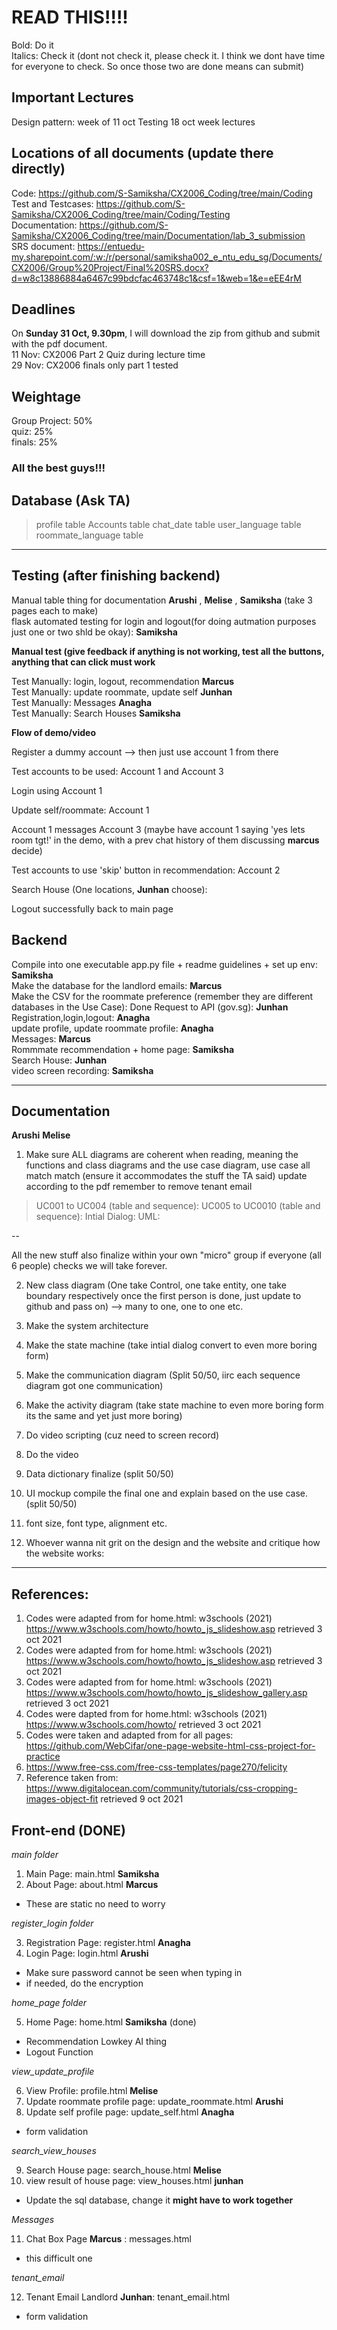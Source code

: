 # READ THIS!!!!
Bold: Do it<br>
Italics: Check it (dont not check it, please check it. I think we dont have time for everyone to check. So once those two are done means can submit) <br>

## Important Lectures 
Design pattern: week of 11 oct 
Testing 18 oct week lectures 

## Locations of all documents (update there directly)
Code: https://github.com/S-Samiksha/CX2006_Coding/tree/main/Coding <br>
Test and Testcases: https://github.com/S-Samiksha/CX2006_Coding/tree/main/Coding/Testing <br>
Documentation: https://github.com/S-Samiksha/CX2006_Coding/tree/main/Documentation/lab_3_submission <br>
SRS document: https://entuedu-my.sharepoint.com/:w:/r/personal/samiksha002_e_ntu_edu_sg/Documents/CX2006/Group%20Project/Final%20SRS.docx?d=w8c13886884a6467c99bdcfac463748c1&csf=1&web=1&e=eEE4rM <br>

<!--UI MOCK UP LINK:  https://docs.google.com/presentation/d/1dIuQCkmmF8AWjBT9cTfn94fV4n_XEfiyTaNp6yWQWBk/edit?usp=sharing-->

## Deadlines
On **Sunday 31 Oct, 9.30pm**, I will download the zip from github and submit with the pdf document. <br>
11 Nov: CX2006 Part 2 Quiz during lecture time <br>
29 Nov: CX2006 finals only part 1 tested <br>

## Weightage
Group Project: 50% <br>
quiz: 25% <br>
finals: 25% <br>


### All the best guys!!! 


## Database (Ask TA)
> profile table 
> Accounts table
> chat_date table
> user_language table
> roommate_language table 

---
## Testing (after finishing backend)
Manual table thing for documentation **Arushi** , **Melise** , **Samiksha** (take 3 pages each to make) <br>
flask automated testing for login and logout(for doing autmation purposes just one or two shld be okay): **Samiksha** <br> 

**Manual test (give feedback if anything is not working, test all the buttons, anything that can click must work**

Test Manually: login, logout, recommendation **Marcus** <br>
Test Manually: update roommate, update self **Junhan** <br>
Test Manually: Messages **Anagha** <br>
Test Manually: Search Houses **Samiksha** <br>

**Flow of demo/video**

Register a dummy account --> then just use account 1 from there 

Test accounts to be used: Account 1 and Account 3

Login using Account 1

Update self/roommate: Account 1

Account 1 messages Account 3 (maybe have account 1 saying 'yes lets room tgt!' in the demo, with a prev chat history of them discussing **marcus** decide)

Test accounts to use 'skip' button in recommendation: Account 2

Search House (One locations, **Junhan** choose):

Logout successfully back to main page 



## Backend 

Compile into one executable app.py file + readme guidelines + set up env: **Samiksha** <br>
Make the database for the landlord emails: **Marcus** <br>
Make the CSV for the roommate preference (remember they are different databases in the Use Case):  Done 
Request to API (gov.sg): **Junhan** <br>
Registration,login,logout: **Anagha**  <br>
update profile, update roommate profile: **Anagha**  <br>
Messages: **Marcus**  <br>
Rommmate recommendation + home page: **Samiksha**  <br>
Search House: **Junhan**  <br>
video screen recording: **Samiksha** <br>

---

## Documentation
**Arushi** **Melise**
1. Make sure ALL diagrams are coherent when reading, meaning the functions and class diagrams and the use case diagram, use case all match match (ensure it accommodates the stuff the TA said)  update according to the pdf
remember to remove tenant email 

> UC001 to UC004 (table and sequence): 
> UC005 to UC0010 (table and sequence): 
> Intial Dialog:
> UML: 

--

All the new stuff
also finalize within your own "micro" group if everyone (all 6 people) checks we will take forever. 

2. New class diagram   (One take Control, one take entity, one take boundary respectively once the first person is done, just update to github and pass on) --> many to one, one to one etc. 

3. Make the system architecture 

4. Make the state machine (take intial dialog convert to even more boring form)

5. Make the communication diagram  (Split 50/50, iirc each sequence diagram got one communication)

6. Make the activity diagram  (take state machine to even more boring form its the same and yet just more boring)

7. Do video scripting  (cuz need to screen record)

8. Do the video 

9. Data dictionary finalize   (split 50/50)

10. UI mockup compile the final one and explain based on the use case.  (split 50/50)

11. font size, font type, alignment etc. 

12. Whoever wanna nit grit on the design and the website and critique how the website works: 

---



## References:

1. Codes were adapted from for home.html: w3schools (2021) https://www.w3schools.com/howto/howto_js_slideshow.asp retrieved 3 oct 2021
2. Codes were adapted from for home.html: w3schools (2021) https://www.w3schools.com/howto/howto_js_slideshow.asp retrieved 3 oct 2021
3. Codes were adapted from for home.html: w3schools (2021) https://www.w3schools.com/howto/howto_js_slideshow_gallery.asp retrieved 3 oct 2021
4. Codes were dapted from for home.html: w3schools (2021) https://www.w3schools.com/howto/ retrieved 3 oct 2021
5. Codes were taken and adapted from for all pages: https://github.com/WebCifar/one-page-website-html-css-project-for-practice 
6. https://www.free-css.com/free-css-templates/page270/felicity 
7. Reference taken from: https://www.digitalocean.com/community/tutorials/css-cropping-images-object-fit retrieved 9 oct 2021




## Front-end (DONE)

*main folder* <br>

1. Main Page: main.html **Samiksha** 
2. About Page: about.html **Marcus** 

- These are static no need to worry


*register_login folder* <br>

3. Registration Page: register.html **Anagha** 
4. Login Page: login.html **Arushi** 

- Make sure password cannot be seen when typing in 
- if needed, do the encryption 

*home_page folder*

5. Home Page: home.html **Samiksha** (done)
- Recommendation Lowkey AI thing 
- Logout Function

*view_update_profile* <br>

6. View Profile: profile.html **Melise** 
7. Update roommate profile page: update_roommate.html **Arushi**
8. Update self profile page: update_self.html **Anagha** 

- form validation 


*search_view_houses* <br>

9. Search House page: search_house.html **Melise** 
10. view result of house page: view_houses.html **junhan** 
- Update the sql database, change it **might have to work together** 

*Messages*

11. Chat Box Page **Marcus** : messages.html
- this difficult one

*tenant_email*

12. Tenant Email Landlord **Junhan**: tenant_email.html
- form validation 



